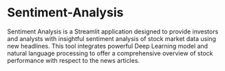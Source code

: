 # Sentiment-Analysis
Sentiment Analysis is a Streamlit application designed to provide investors and analysts with insightful sentiment analysis of stock market data using new headlines. This tool integrates powerful Deep Learning model and natural language processing to offer a comprehensive overview of stock performance with respect to the news articles.
